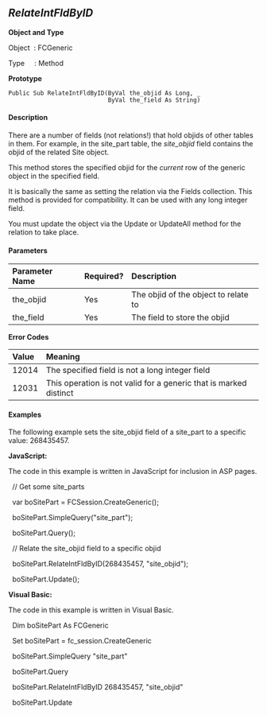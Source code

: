 _RelateIntFldByID_
---------------

**Object and Type**

Object  : FCGeneric

Type     : Method

**Prototype**

```
Public Sub RelateIntFldByID(ByVal the_objid As Long, _
                            ByVal the_field As String)
```

#### Description

There are a number of fields (not relations!) that hold objids of other tables in them. For example, in the site_part table, the _site_objid_ field contains the objid of the related Site object.

This method stores the specified objid for the _current_ row of the generic object in the specified field.

It is basically the same as setting the relation via the Fields collection. This method is provided for compatibility. It can be used with any long integer field.

You must update the object via the Update or UpdateAll method for the relation to take place.

#### Parameters

| Parameter Name | Required? | Description |
|:--- |:--- |:--- |
| the_objid | Yes | The objid of the object to relate to |
| the_field | Yes | The field to store the objid |

**Error Codes**

| Value | Meaning |
|:--- |:--- |
| 12014 | The specified field is not a long integer field |
| 12031 | This operation is not valid for a generic that is marked distinct |

#### Examples

The following example sets the site_objid field of a site_part to a specific value: 268435457.

**JavaScript:**

The code in this example is written in JavaScript for inclusion in ASP pages.

  // Get some site_parts

  var boSitePart = FCSession.CreateGeneric();

  boSitePart.SimpleQuery("site_part");

  boSitePart.Query();

  // Relate the site_objid field to a specific objid

  boSitePart.RelateIntFldByID(268435457, "site_objid");

  boSitePart.Update(); 

**Visual Basic:**

The code in this example is written in Visual Basic.

  Dim boSitePart As FCGeneric

  Set boSitePart = fc_session.CreateGeneric

  boSitePart.SimpleQuery "site_part"

  boSitePart.Query

  boSitePart.RelateIntFldByID 268435457, "site_objid"

  boSitePart.Update